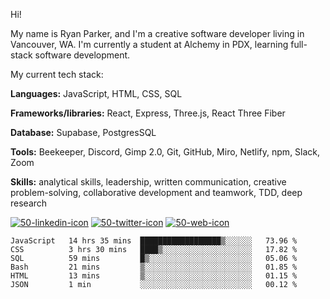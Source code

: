 Hi! 

My name is Ryan Parker, and I'm a creative software developer living in Vancouver, WA.
I'm currently a student at Alchemy in PDX, learning full-stack software development.

My current tech stack:

**Languages:** JavaScript, HTML, CSS, SQL

**Frameworks/libraries:** React, Express, Three.js, React Three Fiber

**Database:** Supabase, PostgresSQL

**Tools:** Beekeeper, Discord, Gimp 2.0, Git, GitHub, Miro, Netlify, npm, Slack, Zoom

**Skills:** analytical skills, leadership, written communication, creative problem-solving, collaborative development and teamwork, TDD, deep research

[![50-linkedin-icon](https://user-images.githubusercontent.com/107072854/200045276-6498a754-1d2a-441a-bb2b-267a6425f8f2.png)][1]
    [![50-twitter-icon](https://user-images.githubusercontent.com/107072854/200045261-4627ac9f-85a8-42be-9cc0-2deed73f6978.png)][2]
        [![50-web-icon](https://user-images.githubusercontent.com/107072854/200045248-b06f2485-cf4a-4fe1-9d71-a576e21543cc.png)][3]

[1]: https://linkedin.com/in/ryanparkerdev
[2]: https://twitter.com/ryanparkerdev
[3]: https://ryanparker.io

<!--START_SECTION:waka-->

```text
JavaScript   14 hrs 35 mins  ██████████████████▒░░░░░░   73.96 %
CSS          3 hrs 30 mins   ████▒░░░░░░░░░░░░░░░░░░░░   17.82 %
SQL          59 mins         █▒░░░░░░░░░░░░░░░░░░░░░░░   05.06 %
Bash         21 mins         ▒░░░░░░░░░░░░░░░░░░░░░░░░   01.85 %
HTML         13 mins         ▒░░░░░░░░░░░░░░░░░░░░░░░░   01.15 %
JSON         1 min           ░░░░░░░░░░░░░░░░░░░░░░░░░   00.12 %
```

<!--END_SECTION:waka-->
